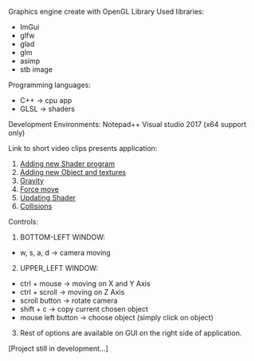 Graphics engine create with OpenGL Library
Used libraries:
- ImGui
- glfw
- glad
- glm
- asimp
- stb image

Programming languages:
- C++ -> cpu app
- GLSL -> shaders

Development Environments:
Notepad++
Visual studio 2017 (x64 support only)

Link to short video clips presents application:
1) [Adding new Shader program](https://drive.google.com/file/d/1AUdrd6WEztyjf6v-jzncwDIngdC3x5JQ/view?usp=sharing)
2) [Adding new Object and textures](https://drive.google.com/file/d/1GmuJa4CIsN8mLzEaRalD6SMcWuEs6Q0F/view?usp=sharing)
3) [Gravity](https://drive.google.com/file/d/15HlvgLkPD_PBbOR_4lObTds_p0wn5eZ5/view?usp=sharing)
4) [Force move](https://drive.google.com/file/d/1fA8GLqT10ePxdhLssu0r8pGiesas5F4m/view?usp=sharing)
5) [Updating Shader](https://drive.google.com/file/d/1ayAXZVgDQZTYYDfO7BOAcdnerxsB6laT/view?usp=sharing)
6) [Collisions](https://drive.google.com/file/d/1WZu4yotbxKC1KPDvx5z59qvmuj3DUhdi/view?usp=sharing)

Controls:
1) BOTTOM-LEFT WINDOW:
- w, s, a, d -> camera moving

2) UPPER_LEFT WINDOW:
- ctrl + mouse -> moving on X and Y Axis
- ctrl + scroll -> moving on Z Axis
- scroll button -> rotate camera
- shift + c -> copy current chosen object
- mouse left button -> choose object (simply click on object)

3) Rest of options are available on GUI on the right side of application.

[Project still in development...]